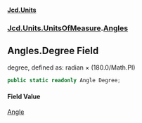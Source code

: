 #### [Jcd.Units](index.md 'index')
### [Jcd.Units.UnitsOfMeasure](Jcd.Units.UnitsOfMeasure.md 'Jcd.Units.UnitsOfMeasure').[Angles](Angles.md 'Jcd.Units.UnitsOfMeasure.Angles')

## Angles.Degree Field

degree, defined as: radian × (180.0/Math.PI)

```csharp
public static readonly Angle Degree;
```

#### Field Value
[Angle](Angle.md 'Jcd.Units.UnitTypes.Angle')